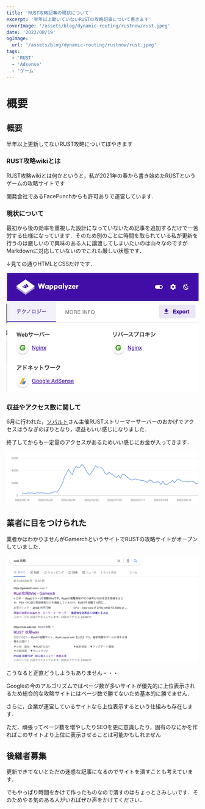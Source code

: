 ```yaml
---
title: 'RUST攻略記事の現状について'
excerpt: '半年以上動いていないRUSTの攻略記事について書きます'
coverImage: '/assets/blog/dynamic-routing/rustnow/rust.jpeg'
date: '2022/08/19'
ogImage:
  url: '/assets/blog/dynamic-routing/rustnow/rust.jpeg'
tags:
  - 'RUST'
  - 'Adsense'
  - 'ゲーム'
---
```

# 概要
## 概要

半年以上更新してないRUST攻略についてぼやきます

### RUST攻略wikiとは

RUST攻略wikiとは何かというと，私が2021年の春から書き始めたRUSTというゲームの攻略サイトです

開発会社であるFacePunchからも許可ありで運営しています．

### 現状について

最初から後の効率を重視した設計になっていないため記事を追加するだけで一苦労する仕様になっています．そのため別のことに時間を取られている私が更新を行うのは厳しいので興味のある人に譲渡してしまいたいのは山々なのですがMarkdownに対応していないのでこれも厳しい状態です．

↓見ての通りHTMLとCSSだけです．

![スクリーンショット 2022-08-19 19.40.23.png](/assets/blog/dynamic-routing/rustnow/rustnow-1.png)

### 収益やアクセス数に関して

6月に行われた，[ソバルト](https://www.youtube.com/c/%E3%82%BD%E3%83%90%E3%83%AB%E3%83%88SoVault/featured)さん主催RUSTストリーマーサーバーのおかげでアクセスはうなぎのぼりとなり，収益もいい感じになりました．

終了してからも一定量のアクセスがあるためいい感じにお金が入ってきます．

![スクリーンショット 2022-08-19 19.43.28.png](/assets/blog/dynamic-routing/rustnow/rustnw-3.png)

## 業者に目をつけられた

業者かはわかりませんがGamerchというサイトでRUSTの攻略サイトがオープンしていました．

![スクリーンショット 2022-08-19 19.50.47.png](/assets/blog/dynamic-routing/rustnow/rustnow-2.png)

こうなると正直どうしようもありません・・・

Googleの今のアルゴリズムではページ数が多いサイトが優先的に上位表示されるため総合的な攻略サイトにはページ数で勝てないため基本的に勝てません．

さらに，企業が運営しているサイトなら上位表示するという仕組みも存在します．

ただ，頑張ってページ数を増やしたりSEOを更に意識したり，固有のなにかを作ればこのサイトより上位に表示させることは可能かもしれません

## 後継者募集

更新できてないとただの迷惑な記事になるのでサイトを潰すことも考えています．

でもやっぱり時間をかけて作ったものなので潰すのはちょっとさみしいです．そのためやる気のある人がいればぜひ声をかけてください．


